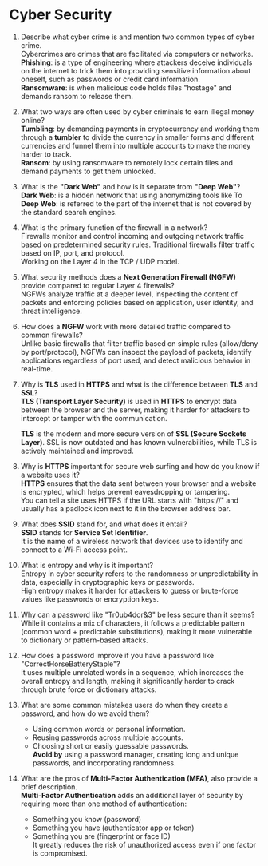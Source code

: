 # Cyber Security

1.  Describe what cyber crime is and mention two common types of cyber crime.    
    Cybercrimes are crimes that are facilitated via computers or networks.     
    **Phishing**: is a type of engineering where attackers deceive individuals on the internet to trick them into providing sensitive information about oneself, such as passwords or credit card information.       
    **Ransomware**: is when malicious code holds files "hostage" and demands ransom to release them.    

2.  What two ways are often used by cyber criminals to earn illegal money online?  
    **Tumbling**: by demanding payments in cryptocurrency and working them through a **tumbler** to divide the currency in smaller forms and different currencies and funnel them into multiple accounts to make the money harder to track.  
    **Ransom**: by using ransomware to remotely lock certain files and demand payments to get them unlocked.

3.  What is the **"Dark Web"** and how is it separate from **"Deep Web"**?  
    **Dark Web**: is a hidden network that using anonymizing tools like To
    **Deep Web**: is referred to the part of the internet that is not covered by the standard search engines.  

4.  What is the primary function of the firewall in a network?  
    Firewalls monitor and control incoming and outgoing network traffic based on predetermined security rules. Traditional firewalls filter traffic based on IP, port, and protocol.  
    Working on the Layer 4 in the TCP / UDP model. 

5.  What security methods does a **Next Generation Firewall (NGFW)** provide compared to regular Layer 4 firewalls?  
    NGFWs analyze traffic at a deeper level, inspecting the content of packets and enforcing policies based on application, user identity, and threat intelligence.   

6.  How does a **NGFW** work with more detailed traffic compared to common firewalls?  
    Unlike basic firewalls that filter traffic based on simple rules (allow/deny by port/protocol), NGFWs can inspect the payload of packets, identify applications regardless of port used, and detect malicious behavior in real-time.  

7.  Why is **TLS** used in **HTTPS** and what is the difference between **TLS** and **SSL**?  
    **TLS (Transport Layer Security)** is used in **HTTPS** to encrypt data between the browser and the server, making it harder for attackers to intercept or tamper with the communication.

    **TLS** is the modern and more secure version of **SSL (Secure Sockets Layer)**. SSL is now outdated and has known vulnerabilities, while TLS is actively maintained and improved.

8.  Why is **HTTPS** important for secure web surfing and how do you know if a website uses it?  
    **HTTPS** ensures that the data sent between your browser and a website is encrypted, which helps prevent eavesdropping or tampering.  
    You can tell a site uses HTTPS if the URL starts with "https://" and usually has a padlock icon next to it in the browser address bar.

9.  What does **SSID** stand for, and what does it entail?  
    **SSID** stands for **Service Set Identifier**.  
    It is the name of a wireless network that devices use to identify and connect to a Wi-Fi access point.

10. What is entropy and why is it important?  
    Entropy in cyber security refers to the randomness or unpredictability in data, especially in cryptographic keys or passwords.  
    High entropy makes it harder for attackers to guess or brute-force values like passwords or encryption keys.

11. Why can a password like "Tr0ub4dor&3" be less secure than it seems?  
    While it contains a mix of characters, it follows a predictable pattern (common word + predictable substitutions), making it more vulnerable to dictionary or pattern-based attacks.

12. How does a password improve if you have a password like "CorrectHorseBatteryStaple"?  
    It uses multiple unrelated words in a sequence, which increases the overall entropy and length, making it significantly harder to crack through brute force or dictionary attacks.

13. What are some common mistakes users do when they create a password, and how do we avoid them?  
    * Using common words or personal information.  
    * Reusing passwords across multiple accounts.  
    * Choosing short or easily guessable passwords.  
    **Avoid by** using a password manager, creating long and unique passwords, and incorporating randomness.

14. What are the pros of **Multi-Factor Authentication (MFA)**, also provide a brief description.  
    **Multi-Factor Authentication** adds an additional layer of security by requiring more than one method of authentication:  
    * Something you know (password)  
    * Something you have (authenticator app or token)  
    * Something you are (fingerprint or face ID)  
    It greatly reduces the risk of unauthorized access even if one factor is compromised.
